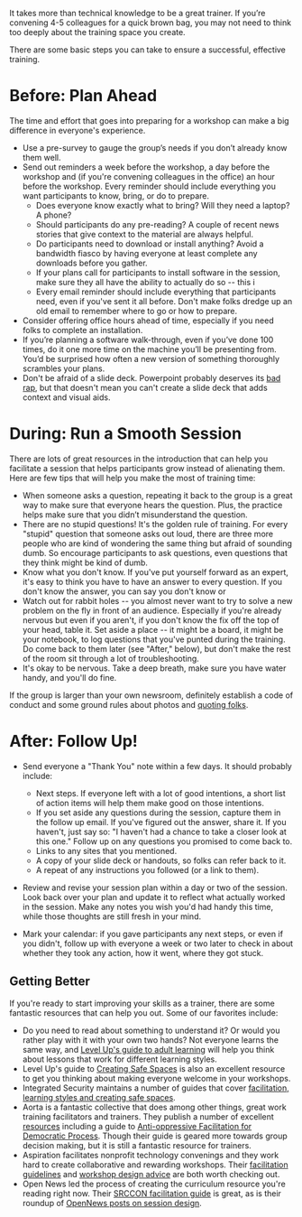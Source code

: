 It takes more than technical knowledge to be a great trainer. If you’re convening 4-5 colleagues for a quick brown bag, you may not need to think too deeply about the training space you create. 

There are some basic steps you can take to ensure a successful, effective training.

# Before: Plan Ahead
The time and effort that goes into preparing for a workshop can make a big difference in everyone's experience.

+ Use a pre-survey to gauge the group’s needs if you don’t already know them well.
+ Send out reminders a week before the workshop, a day before the workshop and (if you're convening colleagues in the office) an hour before the workshop. Every reminder should include everything you want participants to know, bring, or do to prepare.
  + Does everyone know exactly what to bring? Will they need a laptop? A phone?
  + Should participants do any pre-reading? A couple of recent news stories that give context to the material are always helpful.
  + Do participants need to download or install anything? Avoid a bandwidth fiasco by having everyone at least complete any downloads before you gather.
  + If your plans call for participants to install software in the session, make sure they all have the ability to actually do so -- this i
  + Every email reminder should include everything that participants need, even if you've sent it all before. Don't make folks dredge up an old email to remember where to go or how to prepare.  
+ Consider offering office hours ahead of time, especially if you need folks to complete an installation.
+ If you’re planning a software walk-through, even if you’ve done 100 times, do it one more time on the machine you’ll be presenting from. You’d be surprised how often a new version of something thoroughly scrambles your plans.
+ Don't be afraid of a slide deck. Powerpoint probably deserves its [bad rap](https://duckduckgo.com/?q=powerpoint+makes+you+stupid&t=canonical&ia=web), but that doesn't mean you can't create a slide deck that adds context and visual aids.



# During: Run a Smooth Session
There are lots of great resources in the introduction that can help you facilitate a session that helps participants grow instead of alienating them. Here are few tips that will help you make the most of training time:

+ When someone asks a question, repeating it back to the group is a great way to make sure that everyone hears the question. Plus, the practice helps make sure that you didn’t misunderstand the question.
+ There are no stupid questions! It's the golden rule of training. For every "stupid" question that someone asks out loud, there are three more people who are kind of wondering the same thing but afraid of sounding dumb. So encourage participants to ask questions, even questions that they think might be kind of dumb.
+ Know what you don't know. If you've put yourself forward as an expert, it's easy to think you have to have an answer to every question. If you don't know the answer, you can say you don't know or
+ Watch out for rabbit holes -- you almost never want to try to solve a new problem on the fly in front of an audience. Especially if you're already nervous but even if you aren't, if you don't know the fix off the top of your head, table it. Set aside a place -- it might be a board, it might be your notebook, to log questions that you've punted during the training. Do come back to them later (see "After," below), but don't make the rest of the room sit through a lot of troubleshooting.
+ It's okay to be nervous. Take a deep breath, make sure you have water handy, and you'll do fine.


If the group is larger than your own newsroom, definitely establish a code of conduct and some ground rules about photos and [quoting folks](https://www.chathamhouse.org/about/chatham-house-rule).


# After: Follow Up!

+ Send everyone a "Thank You" note within a few days. It should probably include:
  + Next steps. If everyone left with a lot of good intentions, a short list of action items will help them make good on those intentions. 
  + If you set aside any questions during the session, capture them in the follow up email. If you've figured out the answer, share it. If you haven't, just say so: "I haven't had a chance to take a closer look at this one."
Follow up on any questions you promised to come back to.
  + Links to any sites that you mentioned.
  + A copy of your slide deck or handouts, so folks can refer back to it. 
  + A repeat of any instructions you followed (or a link to them). 

+ Review and revise your session plan within a day or two of the session. Look back over your plan and update it to reflect what actually worked in the session. Make any notes you wish you'd had handy this time, while those thoughts are still fresh in your mind. 

+ Mark your calendar: if you gave participants any next steps, or even if you didn't, follow up with everyone a week or two later to check in about whether they took any action, how it went, where they got stuck.  

## Getting Better 

If you're ready to start improving your skills as a trainer, there are some fantastic resources that can help you out. Some of our favorites include:

+ Do you need to read about something to understand it? Or would you rather play with it with your own two hands? Not everyone learns the same way, and [Level Up's guide to adult learning](https://level-up.cc/before-an-event/levelups-approach-to-adult-learning/) will help you think about lessons that work for different learning styles.
+ Level Up's guide to [Creating Safe Spaces](https://level-up.cc/before-an-event/creating-safe-spaces/
) is also an excellent resource to get you thinking about making everyone welcome in your workshops.
+  Integrated Security maintains a number of guides that cover [facilitation, learning styles and creating safe spaces](http://www.integratedsecuritymanual.org/facilitation-method).
+ Aorta is a fantastic collective that does among other things, great work training facilitators and trainers. They publish a number of excellent [resources](http://aorta.coop/resources/) including a guide to [Anti-oppressive Facilitation for Democratic Process](http://aorta.coop/portfolio_page/anti-oppressive-facilitation/). Though their guide is geared more towards group decision making, but it is still a fantastic resource for trainers.
+ Aspiration facilitates nonprofit technology convenings and they work hard to create collaborative and rewarding workshops. Their [facilitation guidelines](https://facilitation.aspirationtech.org/index.php?title=Facilitation:Facilitator_Guidelines
) and [workshop design advice](https://facilitation.aspirationtech.org/index.php?title=Facilitation:Sessions) are both worth checking out.
+ Open News led the process of creating the curriculum resource you're reading right now. Their [SRCCON facilitation guide](https://srccon.org/facilitators/index.html) is great, as is their roundup of [OpenNews posts on session design](https://opennews.org/blog/srccon-session-planning/).
 

